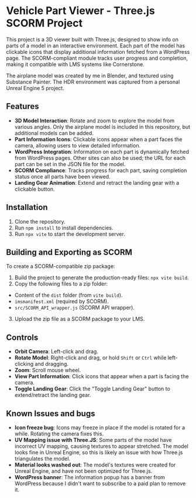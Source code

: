 # Vehicle Part Viewer - Three.js SCORM Project

This project is a 3D viewer built with Three.js, designed to show info on parts of a model in an interactive environment. Each part of the model has clickable icons that display additional information fetched from a WordPress page. The SCORM-compliant module tracks user progress and completion, making it compatible with LMS systems like Cornerstone.

The airplane model was created by me in Blender, and textured using Substance Painter. The HDR environment was captured from a personal Unreal Engine 5 project.

## Features

- **3D Model Interaction**: Rotate and zoom to explore the model from various angles. Only the airplane model is included in this repository, but additional models can be added.
- **Part Information Icons**: Clickable icons appear when a part faces the camera, allowing users to view detailed information.
- **WordPress Integration**: Information on each part is dynamically fetched from WordPress pages. Other sites can also be used; the URL for each part can be set in the JSON file for the model.
- **SCORM Compliance**: Tracks progress for each part, saving completion status once all parts have been viewed.
- **Landing Gear Animation**: Extend and retract the landing gear with a clickable button.

## Installation

1. Clone the repository.
2. Run `npm install` to install dependencies.
3. Run `npx vite` to start the development server.

## Building and Exporting as SCORM

To create a SCORM-compatible zip package:

1. Build the project to generate the production-ready files: `npx vite build`.
2. Copy the following files to a zip folder:

- Content of the `dist` folder (from `vite build`).
- `imsmanifest.xml` (required by SCORM).
- `src/SCORM_API_wrapper.js` (SCORM API wrapper).

3. Upload the zip file as a SCORM package to your LMS.

## Controls

- **Orbit Camera**: Left-click and drag.
- **Rotate Model**: Right-click and drag, or hold `Shift` or `Ctrl` while left-clicking and dragging.
- **Zoom**: Scroll mouse wheel.
- **View Part Information**: Click icons that appear when a part is facing the camera.
- **Toggle Landing Gear**: Click the "Toggle Landing Gear" button to extend/retract the landing gear.

## Known Issues and bugs

- **Icon freeze bug**: Icons may freeze in place if the model is rotated for a while. Rotating the camera fixes this.
- **UV Mapping issue with Three.JS**: Some parts of the model have incorrect UV mapping, causing textures to appear stretched. The model looks fine in Unreal Engine, so this is likely an issue with how Three.js triangulates the model.
- **Material looks washed out**: The model's textures were created for Unreal Engine, and have not been optimized for Three.js.
- **WordPress banner**: The information popup has a banner from WordPress because I didn't want to subscribe to a paid plan to remove it.

